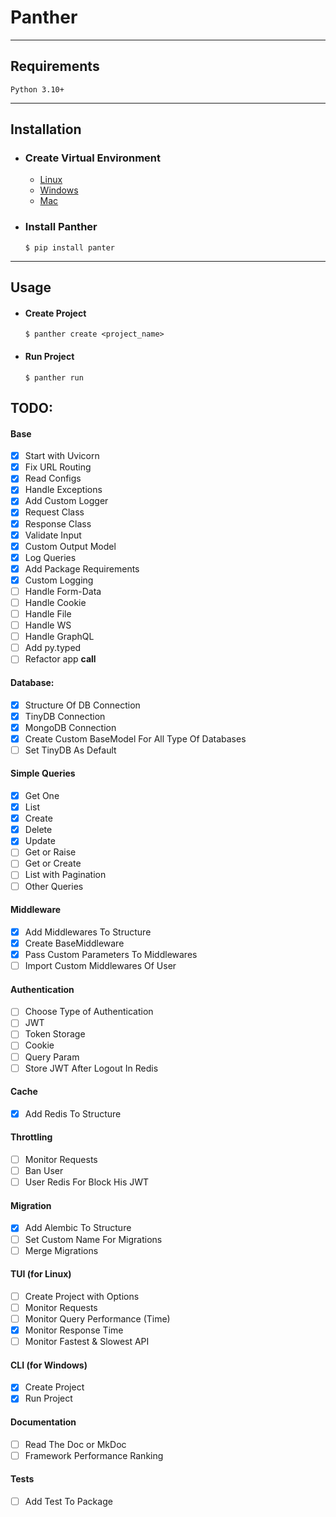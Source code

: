 # Panther
<hr/>

## Requirements
<div class="termy">

```console
Python 3.10+
```
</div>

<hr/>

## Installation

- ### Create Virtual Environment

  * <a href="https://">Linux </a>
  * <a href="https://">Windows </a>
  * <a href="https://">Mac </a>

- ### Install Panther 
    <div class="termy">

    ```console
    $ pip install panter
    ```
    </div>
<hr/>

## Usage
- #### Create Project
    <div class="termy">
    
    ```console
    $ panther create <project_name>
    ```
    </div>
- #### Run Project
    <div class="termy">
    
    ```console
    $ panther run 
    ```
    </div>

## TODO:

#### Base 
- [x] Start with Uvicorn 
- [x] Fix URL Routing 
- [x] Read Configs 
- [x] Handle Exceptions 
- [x] Add Custom Logger 
- [x] Request Class 
- [x] Response Class 
- [x] Validate Input 
- [x] Custom Output Model 
- [x] Log Queries
- [x] Add Package Requirements
- [x] Custom Logging
- [ ] Handle Form-Data
- [ ] Handle Cookie
- [ ] Handle File 
- [ ] Handle WS 
- [ ] Handle GraphQL
- [ ] Add py.typed 
- [ ] Refactor app __call__ 

#### Database:
- [x] Structure Of DB Connection
- [x] TinyDB Connection
- [x] MongoDB Connection
- [x] Create Custom BaseModel For All Type Of Databases
- [ ] Set TinyDB As Default

#### Simple Queries
- [x] Get One 
- [x] List  
- [x] Create 
- [x] Delete 
- [x] Update
- [ ] Get or Raise
- [ ] Get or Create
- [ ] List with Pagination
- [ ] Other Queries

#### Middleware
- [x] Add Middlewares To Structure
- [x] Create BaseMiddleware
- [x] Pass Custom Parameters To Middlewares
- [ ] Import Custom Middlewares Of User

#### Authentication 
- [ ] Choose Type of Authentication 
- [ ] JWT 
- [ ] Token Storage 
- [ ] Cookie 
- [ ] Query Param
- [ ] Store JWT After Logout In Redis

#### Cache
- [x] Add Redis To Structure

#### Throttling
- [ ] Monitor Requests 
- [ ] Ban User 
- [ ] User Redis For Block His JWT

#### Migration 
- [x] Add Alembic To Structure
- [ ] Set Custom Name For Migrations 
- [ ] Merge Migrations 

#### TUI (for Linux)
- [ ] Create Project with Options
- [ ] Monitor Requests  
- [ ] Monitor Query Performance (Time)
- [x] Monitor Response Time
- [ ] Monitor Fastest & Slowest API
    
#### CLI (for Windows)
- [x] Create Project 
- [x] Run Project 

#### Documentation 
- [ ] Read The Doc or MkDoc 
- [ ] Framework Performance Ranking 

#### Tests 
- [ ] Add Test To Package
